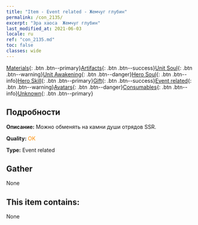 ```yaml
---
title: "Item - Event related - Жемчуг глубин"
permalink: /con_2135/
excerpt: "Эра хаоса  Жемчуг глубин"
last_modified_at: 2021-06-03
locale: ru
ref: "con_2135.md"
toc: false
classes: wide
---
```

 [Materials](/ItemsRU/){: .btn .btn--primary}[Artifacts](/ItemsRU/Artifacts/){: .btn .btn--success}[Unit Soul](/ItemsRU/UnitSoul/){: .btn .btn--warning}[Unit Awakening](/ItemsRU/UnitAwakening/){: .btn .btn--danger}[Hero Soul](/ItemsRU/HeroSoul/){: .btn .btn--info}[Hero Skill](/ItemsRU/HeroSkill/){: .btn .btn--primary}[Gift](/ItemsRU/Gift/){: .btn .btn--success}[Event related](/ItemsRU/Events/){: .btn .btn--warning}[Avatars](/ItemsRU/Avatars/){: .btn .btn--danger}[Consumables](/ItemsRU/Consumables/){: .btn .btn--info}[Unknown](/ItemsRU/Unknown/){: .btn .btn--primary}

## Подробности
 **Описание:** Можно обменять на камни души отрядов SSR.

 **Quality:** <span style="color: #FF8C00">OK</span>

 **Type:** Event related

## Gather

  None

## This item contains:

  None

